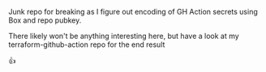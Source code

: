 Junk repo for breaking as I figure out encoding of GH Action secrets using Box and repo pubkey.

There likely won't be anything interesting here, but have a look at my terraform-github-action repo for the end result 

👍
